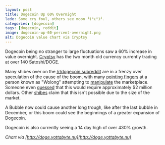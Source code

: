 ```yaml
---
layout: post
title: Dogecoin Up 60% Overnight
lede: Some cry foul, others see moon └(°ᴥ°)┘.
categories: [dogecoin]
tags: [dogecoin, reddit]
image: dogecoin-up-60-percent-overnight.png
alt: Dogecoin value chart via Cryptsy
---
```


Dogecoin being no stranger to large fluctuations saw a 60% increase in value overnight. [Cryptsy](https://www.cryptsy.com/users/register?refid=93255) has the two month old currency currently trading at over 140 Satoshi/DOGE.

Many shibes over on the [/r/dogecoin subreddit](http://www.reddit.com/r/dogecoin) are in a frenzy over speculation of the cause of the boom, with many [pointing fingers](http://www.reddit.com/r/dogecoin/comments/1vnqen/over_100_satoshis_hold/ceu4103) at a person known as "Wolong" attempting to [manipulate](http://imgur.com/a/rCwFh) the marketplace. Someone even [guessed](http://www.reddit.com/r/dogecoin/comments/1vnqen/over_100_satoshis_hold/ceu4fdt) that this would require approximately $2 million dollars. Other [shibes](http://www.reddit.com/r/dogecoin/comments/1vnqen/over_100_satoshis_hold/ceu47wv) claim that this isn't possible due to the size of the market.

A Bubble now could cause another long trough, like after the last bubble in December, or this boom could see the beginnings of a greater expansion of Dogecoin.

Dogecoin is also currently seeing a 14 day high of over 430% growth.

*Chart via [http://doge.yottabyte.nu](http://doge.yottabyte.nu)*
